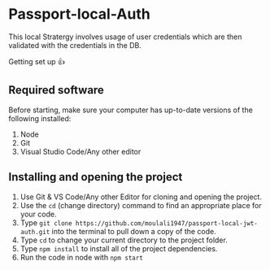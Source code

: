 # Passport-local-Auth
This local Stratergy involves usage of user credentials which are then validated with the credentials in the DB.

Getting set up :+1:
## Required software
Before starting, make sure your computer has up-to-date versions of the following installed:
1. Node
2. Git
3. Visual Studio Code/Any other editor

## Installing and opening the project
1. Use Git & VS Code/Any other Editor for cloning and opening the project.
2. Use the `cd` (change directory) command to find an appropriate place for your code.
3. Type `git clone https://github.com/moulali1947/passport-local-jwt-auth.git` into the terminal to pull down a copy of the code.
4. Type `cd` <folder-name> to change your current directory to the project folder.
5. Type `npm install` to install all of the project dependencies.
6. Run the code in node with `npm start`


